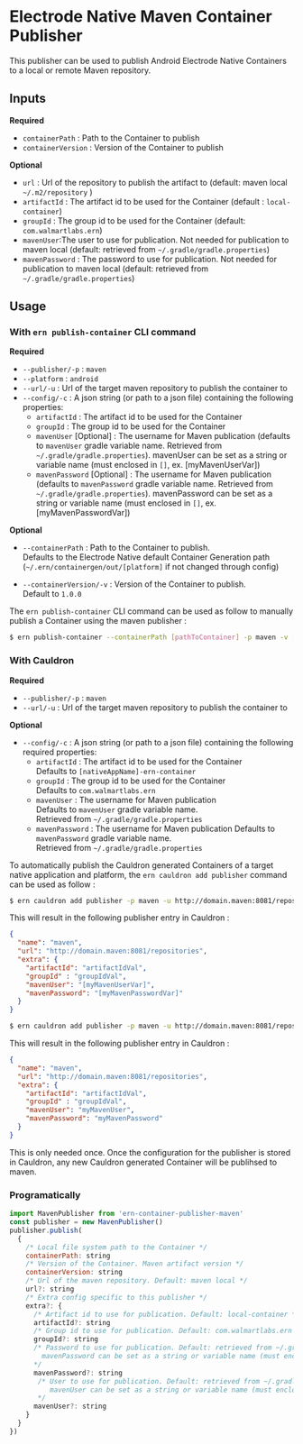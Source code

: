 # Electrode Native Maven Container Publisher

This publisher can be used to publish Android Electrode Native Containers to a local or remote Maven repository.

## Inputs

**Required**

- `containerPath` : Path to the Container to publish
- `containerVersion` : Version of the Container to publish

**Optional**

- `url` : Url of the repository to publish the artifact to (default: maven local `~/.m2/repository` )
- `artifactId` : The artifact id to be used for the Container (default : `local-container`)
- `groupId` : The group id to be used for the Container (default: `com.walmartlabs.ern`)
- `mavenUser`:The user to use for publication. Not needed for publication to maven local (default: retrieved from `~/.gradle/gradle.properties`)
- `mavenPassword` : The password to use for publication. Not needed for publication to maven local (default: retrieved from `~/.gradle/gradle.properties`)

## Usage

### **With `ern publish-container` CLI command**

**Required**

- `--publisher/-p` : `maven`
- `--platform` : `android`
- `--url/-u` : Url of the target maven repository to publish the container to
- `--config/-c` : A json string (or path to a json file) containing the following  properties:
  - `artifactId` : The artifact id to be used for the Container
  - `groupId` : The group id to be used for the Container
  - `mavenUser` [Optional] : The username for Maven publication (defaults to `mavenUser` gradle variable name. Retrieved from `~/.gradle/gradle.properties`). mavenUser can be set as a string or variable name (must enclosed in `[]`, ex. [myMavenUserVar])
  - `mavenPassword` [Optional] : The username for Maven publication (defaults to `mavenPassword` gradle variable name. Retrieved from `~/.gradle/gradle.properties`). mavenPassword can be set as a string or variable name (must enclosed in `[]`, ex. [myMavenPasswordVar])

**Optional**

- `--containerPath` : Path to the Container to publish.  
Defaults to the Electrode Native default Container Generation path (`~/.ern/containergen/out/[platform]` if not changed through config)

- `--containerVersion/-v` : Version of the Container to publish.  
Default to `1.0.0`

 The `ern publish-container` CLI command can be used as follow to manually publish a Container using the maven publisher :

```bash
$ ern publish-container --containerPath [pathToContainer] -p maven -v [containerVersion] -u [mavenRepoUrl] -c '{"artifactId":"[artifactId]", "groupId":"[groupId]", "mavenUser":"[mavenUserVar]", "mavenPasword":"[mavenPasswordVar]"}'
```  

### **With Cauldron**

**Required**

- `--publisher/-p` : `maven`
- `--url/-u` : Url of the target maven repository to publish the container to

**Optional**

- `--config/-c` : A json string (or path to a json file) containing the following required properties:
  - `artifactId` : The artifact id to be used for the Container  
  Defaults to `[nativeAppName]-ern-container`
  - `groupId` : The group id to be used for the Container  
  Defaults to `com.walmartlabs.ern`
  - `mavenUser` : The username for Maven publication  
  Defaults to `mavenUser` gradle variable name.  
  Retrieved from `~/.gradle/gradle.properties`
  - `mavenPassword` : The username for Maven publication
  Defaults to `mavenPassword` gradle variable name.  
  Retrieved from `~/.gradle/gradle.properties`

To automatically publish the Cauldron generated Containers of a target native application and platform, the `ern cauldron add publisher` command can be used as follow :

```bash
$ ern cauldron add publisher -p maven -u http://domain.maven:8081/repositories -c '{"artifactId":"artifactIdVal", "groupId":"groupIdVal", "mavenUser":"[myMavenUserVar]", "mavenPassword": "[myMavenPasswordVar]"}' 
```

This will result in the following publisher entry in Cauldron :

```json
{
  "name": "maven",
  "url": "http://domain.maven:8081/repositories",
  "extra": {
    "artifactId": "artifactIdVal",
    "groupId" : "groupIdVal",
    "mavenUser": "[myMavenUserVar]",
    "mavenPassword": "[myMavenPasswordVar]"
  }
}
```

```bash
$ ern cauldron add publisher -p maven -u http://domain.maven:8081/repositories -c '{"artifactId":"artifactIdVal", "groupId":"groupIdVal", "mavenUser": "myMavenUser", "mavenPassword": "myMavenPassword"}' 
```

This will result in the following publisher entry in Cauldron :

```json
{
  "name": "maven",
  "url": "http://domain.maven:8081/repositories",
  "extra": {
    "artifactId": "artifactIdVal",
    "groupId" : "groupIdVal",
    "mavenUser": "myMavenUser",
    "mavenPassword": "myMavenPassword"
  }
}
```

This is only needed once. Once the configuration for the publisher is stored in Cauldron, any new Cauldron generated Container will be publihsed to maven.

### **Programatically**

```js
import MavenPublisher from 'ern-container-publisher-maven'
const publisher = new MavenPublisher()
publisher.publish(
  {
    /* Local file system path to the Container */
    containerPath: string
    /* Version of the Container. Maven artifact version */
    containerVersion: string
    /* Url of the maven repository. Default: maven local */
    url?: string
    /* Extra config specific to this publisher */
    extra?: {
      /* Artifact id to use for publication. Default: local-container */
      artifactId?: string
      /* Group id to use for publication. Default: com.walmartlabs.ern */
      groupId?: string
      /* Password to use for publication. Default: retrieved from ~/.gradle/gradle.properties 
        mavenPassword can be set as a string or variable name (must enclosed in `[]`, ex. [myMavenPasswordVar])
      */
      mavenPassword?: string
       /* User to use for publication. Default: retrieved from ~/.gradle/gradle.properties 
          mavenUser can be set as a string or variable name (must enclosed in `[]`, ex. [myMavenUserVar])
       */
      mavenUser?: string
    }
  }
})
```
